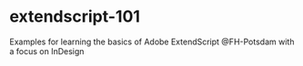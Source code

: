 extendscript-101
================

Examples for learning the basics of Adobe ExtendScript @FH-Potsdam with a focus on InDesign 
